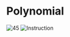 # Polynomial
![45](https://user-images.githubusercontent.com/43477992/74604562-259edb00-508d-11ea-8003-f225649f0fca.png)
![Instruction](https://user-images.githubusercontent.com/43477992/74604566-318a9d00-508d-11ea-95ab-d772f032e3ce.jpg)
